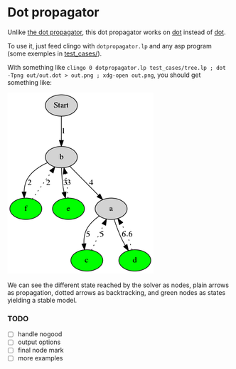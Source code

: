 # Dot propagator
Unlike [the dot propagator](https://github.com/potassco/clingo/tree/master/examples/clingo/dot-propagator),
this dot propagator works on [dot](https://en.wikipedia.org/wiki/DOT%20(graph%20description%20language)) instead of [dot](https://en.wikipedia.org/wiki/Full%20stop).

To use it, just feed clingo with `dotpropagator.lp` and any asp program (some exemples in [test_cases/](test_cases/)).

With something like `clingo 0 dotpropagator.lp test_cases/tree.lp ; dot -Tpng out/out.dot > out.png ; xdg-open out.png`, you should get something like:

![visualization from the dot generated by the propagator](out/tree.png)

We can see the different state reached by the solver as nodes, plain arrows as propagation, dotted arrows as backtracking,
and green nodes as states yielding a stable model.


### TODO

- [ ] handle nogood
- [ ] output options
- [ ] final node mark
- [ ] more examples
